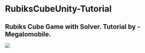 # RubiksCubeUnity-Tutorial
## Rubiks Cube Game with Solver. Tutorial by - Megalomobile.
 
![](https://github.com/hamzazmah/RubiksCubeUnity-Tutorial/blob/main/images/rubiks.PNG)

